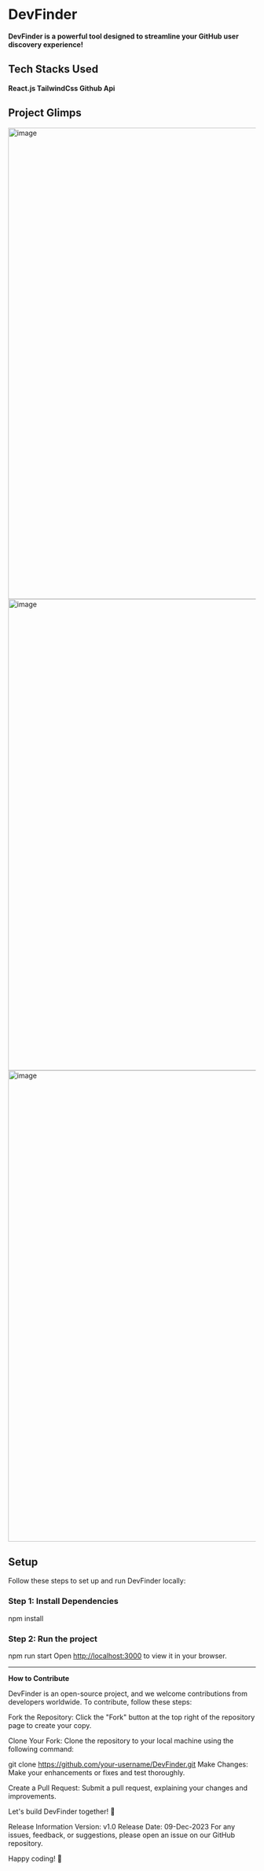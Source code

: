 # DevFinder

**DevFinder is a powerful tool designed to streamline your GitHub user discovery experience!**

## Tech Stacks Used
  **React.js
  TailwindCss
  Github Api**

## Project Glimps

<img width="960" alt="image" src="https://github.com/itzabhinavarya/DevFinder/assets/95561280/e7e496a9-79cd-4f34-8a3d-ed0c66b0ccee">
<img width="960" alt="image" src="https://github.com/itzabhinavarya/DevFinder/assets/95561280/641598e2-ea32-472f-9d83-9739a63202de">
<img width="960" alt="image" src="https://github.com/itzabhinavarya/DevFinder/assets/95561280/8ce7f6af-e2cd-4813-87df-a1a5413a8130">



## Setup

Follow these steps to set up and run DevFinder locally:

### Step 1: Install Dependencies

npm install

### Step 2: Run the project

npm run start
Open [http://localhost:3000](http://localhost:3000) to view it in your browser.

--------------------------------------------------------
**How to Contribute**

DevFinder is an open-source project, and we welcome contributions from developers worldwide. To contribute, follow these steps:

Fork the Repository: Click the "Fork" button at the top right of the repository page to create your copy.

Clone Your Fork: Clone the repository to your local machine using the following command:

git clone https://github.com/your-username/DevFinder.git
Make Changes: Make your enhancements or fixes and test thoroughly.

Create a Pull Request: Submit a pull request, explaining your changes and improvements.

Let's build DevFinder together! 🚀

Release Information
Version: v1.0
Release Date: 09-Dec-2023
For any issues, feedback, or suggestions, please open an issue on our GitHub repository.

Happy coding! 🌟
